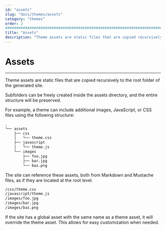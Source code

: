 ```yaml
---
id: "assets"
slug: "docs/themes/assets"
category: "themes"
order: 2
################################################################################
title: "Assets"
description: "Theme assets are static files that are copied recursively to the root folder of the generated site"
---
```


# Assets
---

Theme assets are static files that are copied recursively to the root folder of the generated site.

Subfolders can be freely created inside the assets directory, and the entire structure will be preserved.

For example, a theme can include additional images, JavaScript, or CSS files using the following structure:

```sh
.
└── assets
    ├── css
    │   └── theme.css
    ├── javascript
    │   └── theme.js
    └── images
        ├── foo.jpg
        ├── bar.jpg
        └── baz.png
```

The site can reference these assets, both from Markdown and Mustache files, as if they are located at the root level.

```sh
/css/theme.css
/javascript/theme.js
/images/foo.jpg
/images/bar.jpg
/images/baz.png
```

If the site has a global asset with the same name as a theme asset, it will override the theme asset. This allows for easy customization when needed.
